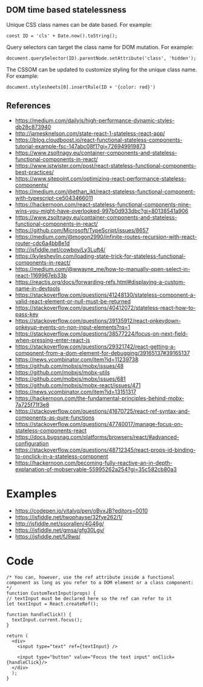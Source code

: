 ## DOM time based statelessness

Unique CSS class names can be date based. For example: 

    const ID = 'cls' + Date.now().toString();

Query selectors can target the class name for DOM mutation. For example:

    document.querySelector(ID).parentNode.setAttribute('class', 'hidden');

The CSSOM can be updated to customize styling for the unique class name. For example:
    
    document.stylesheets[0].insertRule(ID + '{color: red}')

## References
* https://medium.com/dailyjs/high-performance-dynamic-styles-db28c873940
* http://jamesknelson.com/state-react-1-stateless-react-app/
* https://blog.cloudboost.io/react-functional-stateless-components-tutorial-example-fsc-147abc08f1?gi=726949919873
* https://www.zsoltnagy.eu/container-components-and-stateless-functional-components-in-react/
* https://www.jstwister.com/post/react-stateless-functional-components-best-practices/
* https://www.sitepoint.com/optimizing-react-performance-stateless-components/
* https://medium.com/@ethan_ikt/react-stateless-functional-component-with-typescript-ce5043466011
* https://hackernoon.com/react-stateless-functional-components-nine-wins-you-might-have-overlooked-997b0d933dbc?gi=80138541a906
* https://www.zsoltnagy.eu/container-components-and-stateless-functional-components-in-react/
* https://github.com/Microsoft/TypeScript/issues/8657
* https://medium.com/@mogon2990/infinite-routes-recursion-with-react-router-cdc6a4bb8e1d
* http://jsfiddle.net/cowboy/Ly3Luft4/
* https://kyleshevlin.com/loading-state-trick-for-stateless-functional-components-in-react/
* https://medium.com/@wwayne_me/how-to-manually-open-select-in-react-1169967eb33b
* https://reactjs.org/docs/forwarding-refs.html#displaying-a-custom-name-in-devtools
* https://stackoverflow.com/questions/41248130/stateless-component-a-valid-react-element-or-null-must-be-returned
* https://stackoverflow.com/questions/40412072/stateless-react-how-to-pass-key
* https://stackoverflow.com/questions/39135912/react-onkeydown-onkeyup-events-on-non-input-elements?rq=1
* https://stackoverflow.com/questions/38577224/focus-on-next-field-when-pressing-enter-react-js
* https://stackoverflow.com/questions/29321742/react-getting-a-component-from-a-dom-element-for-debugging/39165137#39165137
* https://news.ycombinator.com/item?id=11239738
* https://github.com/mobxjs/mobx/issues/48
* https://github.com/mobxjs/mobx-utils
* https://github.com/mobxjs/mobx/issues/681
* https://github.com/mobxjs/mobx-react/issues/471
* https://news.ycombinator.com/item?id=13151317
* https://hackernoon.com/the-fundamental-principles-behind-mobx-7a725f71f3e8
* https://stackoverflow.com/questions/41670725/react-ref-syntax-and-components-as-pure-functions
* https://stackoverflow.com/questions/47740017/manage-focus-on-stateless-components-react
* https://docs.bugsnag.com/platforms/browsers/react/#advanced-configuration
* https://stackoverflow.com/questions/48712345/react-props-id-binding-to-onclick-in-a-stateless-component
* https://hackernoon.com/becoming-fully-reactive-an-in-depth-explanation-of-mobservable-55995262a254?gi=35c582cb80a3


# Examples
* https://codepen.io/vitalyq/pen/oBvxJB?editors=0010
* https://jsfiddle.net/twophayse/32fye262/1/
* http://jsfiddle.net/ssorallen/4G46g/
* https://jsfiddle.net/gmsa/gfg30Lgv/
* https://jsfiddle.net/fJ9wq/

# Code
 
    /* You can, however, use the ref attribute inside a functional component as long as you refer to a DOM element or a class component:
    */
    function CustomTextInput(props) {
    // textInput must be declared here so the ref can refer to it
    let textInput = React.createRef();

    function handleClick() {
      textInput.current.focus();
    }

    return (
      <div>
        <input type="text" ref={textInput} />

        <input type="button" value="Focus the text input" onClick={handleClick}/>
      </div>
      );
    }